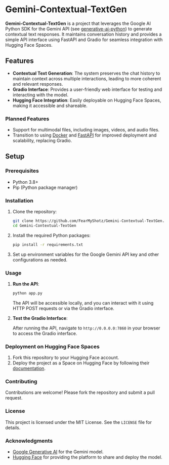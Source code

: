 # Gemini-Contextual-TextGen

**Gemini-Contextual-TextGen** is a project that leverages the Google AI Python SDK for the Gemini API (see [generative-ai-python](https://github.com/google-gemini/generative-ai-python)) to generate contextual text responses. It maintains conversation history and provides a simple API interface using FastAPI and Gradio for seamless integration with Hugging Face Spaces.

## Features

- **Contextual Text Generation**: The system preserves the chat history to maintain context across multiple interactions, leading to more coherent and relevant responses.
- **Gradio Interface**: Provides a user-friendly web interface for testing and interacting with the model.
- **Hugging Face Integration**: Easily deployable on Hugging Face Spaces, making it accessible and shareable.

### Planned Features
- Support for multimodal files, including images, videos, and audio files.
- Transition to using [Docker](https://www.docker.com/) and [FastAPI](https://fastapi.tiangolo.com/) for improved deployment and scalability, replacing Gradio.

## Setup

### Prerequisites

- Python 3.8+
- Pip (Python package manager)

### Installation

1. Clone the repository:

   ```bash
   git clone https://github.com/FearMyShotz/Gemini-Contextual-TextGen.git
   cd Gemini-Contextual-TextGen
   ```

2. Install the required Python packages:

   ```bash
   pip install -r requirements.txt
   ```

3. Set up environment variables for the Google Gemini API key and other configurations as needed.

### Usage

1. **Run the API**:

   ```bash
   python app.py
   ```

   The API will be accessible locally, and you can interact with it using HTTP POST requests or via the Gradio interface.

2. **Test the Gradio Interface**:

   After running the API, navigate to `http://0.0.0.0:7860` in your browser to access the Gradio interface.

### Deployment on Hugging Face Spaces

1. Fork this repository to your Hugging Face account.
2. Deploy the project as a Space on Hugging Face by following their [documentation](https://huggingface.co/docs/hub/spaces).

### Contributing

Contributions are welcome! Please fork the repository and submit a pull request.

### License

This project is licensed under the MIT License. See the `LICENSE` file for details.

### Acknowledgments

- [Google Generative AI](https://cloud.google.com/generative-ai) for the Gemini model.
- [Hugging Face](https://huggingface.co/) for providing the platform to share and deploy the model.
